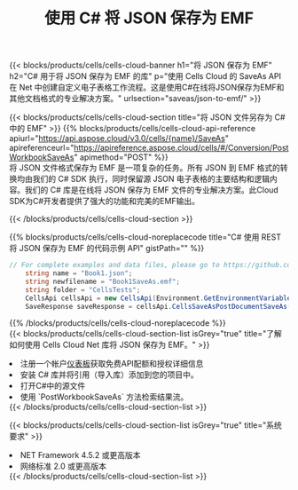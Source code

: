 ﻿---
title: 使用 C# 将 JSON 保存为 EMF
description: 利用Aspose.Cells Cloud SDK for C#将JSON格式文件保存为EMF格式文件。
kwords: Excel, Save JSON as EMF, REST, C#
howto: How to save JSON as EMF using Aspose.Cells Cloud C# library.
---
{{< blocks/products/cells/cells-cloud-banner h1="将 JSON 保存为 EMF" h2="C# 用于将 JSON 保存为 EMF 的库" p="使用 Cells Cloud 的 SaveAs API 在 Net 中创建自定义电子表格工作流程。这是使用C#在线将JSON保存为EMF和其他文档格式的专业解决方案。" urlsection="saveas/json-to-emf/" >}}

{{< blocks/products/cells/cells-cloud-section title="将 JSON 文件另存为 C# 中的 EMF" >}}
{{% blocks/products/cells/cells-cloud-api-reference apiurl="https://api.aspose.cloud/v3.0/cells/{name}/SaveAs" apireferenceurl="https://apireference.aspose.cloud/cells/#/Conversion/PostWorkbookSaveAs" apimethod="POST" %}}
<br/>
将 JSON 文件格式保存为 EMF 是一项复杂的任务。所有 JSON 到 EMF 格式的转换均由我们的 C# SDK 执行，同时保留源 JSON 电子表格的主要结构和逻辑内容。我们的 C# 库是在线将 JSON 保存为 EMF 文件的专业解决方案。此Cloud SDK为C#开发者提供了强大的功能和完美的EMF输出。

{{< /blocks/products/cells/cells-cloud-section >}}

{{% blocks/products/cells/cells-cloud-noreplacecode title="C# 使用 REST 将 JSON 保存为 EMF 的代码示例 API" gistPath="" %}}
  
```cs
// For complete examples and data files, please go to https://github.com/aspose-cells-cloud/aspose-cells-cloud-dotnet/
    string name = "Book1.json";
    string newfilename = "Book1SaveAs.emf";
    string folder = "CellsTests";
    CellsApi cellsApi = new CellsApi(Environment.GetEnvironmentVariable("ProductClientId"), Environment.GetEnvironmentVariable("ProductClientSecret"));
    SaveResponse saveResponse = cellsApi.CellsSaveAsPostDocumentSaveAs(name, null, newfilename, null,null,folder);
```
  
{{% /blocks/products/cells/cells-cloud-noreplacecode %}}
<br/>
{{< blocks/products/cells/cells-cloud-section-list isGrey="true" title="了解如何使用 Cells Cloud Net 库将 JSON 保存为 EMF。" >}}
<li>注册一个帐户<a href="https://dashboard.aspose.cloud/">仪表板</a>获取免费API配额和授权详细信息</li>
<li>安装 C# 库并将引用（导入库）添加到您的项目中。</li>
<li>打开C#中的源文件</li>
<li>使用 `PostWorkbookSaveAs` 方法检索结果流。</li>
{{< /blocks/products/cells/cells-cloud-section-list >}}

{{< blocks/products/cells/cells-cloud-section-list isGrey="true" title="系统要求" >}}
<li>NET Framework 4.5.2 或更高版本</li>
<li>网络标准 2.0 或更高版本</li>
{{< /blocks/products/cells/cells-cloud-section-list >}}
